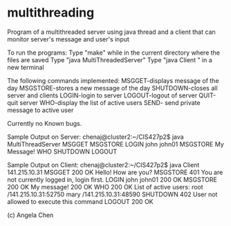 multithreading
==============

Program of a multithreaded server using java thread and a client that can monitor server's message and user's input

To run the programs:
		Type "make" while in the current directory where the files are saved
		Type "java MultiThreadedServer"
		Type "java Client <IP address>" in a new terminal
		
The following commands implemented:
		MSGGET-displays message of the day
		MSGSTORE-stores a new message of the day
		SHUTDOWN-closes all server and clients
		LOGIN-login to server
		LOGOUT-logout of server
		QUIT-quit server
		WHO-display the list of active users
		SEND- send private message to active user
		
Currently no Known bugs.

Sample Output on Server:
		chenaj@cluster2:~/CIS427p2$ java MultiThreadServer
		MSGGET
		MSGSTORE
		LOGIN john john01
		MSGSTORE
		My Message!
		WHO
		SHUTDOWN
		LOGOUT
		
Sample Output on Client:
		chenaj@cluster2:~/CIS427p2$ java Client 141.215.10.31
		MSGGET
		200 OK
		Hello! How are you?
		MSGSTORE
		401 You are not currently logged in, login first.
		LOGIN john john01
		200 OK
		MSGSTORE
		200 OK
		My message!
		200 OK
		WHO
		200 OK
		List of active users:
		root   /141.215.10.31:52750
		mary   /141.215.10.31:48590
		SHUTDOWN
		402 User not allowed to execute this command
		LOGOUT
		200 OK

(c) Angela Chen
